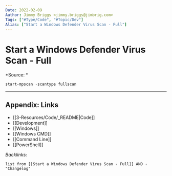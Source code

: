 ```yaml
---
Date: 2022-02-09
Author: Jimmy Briggs <jimmy.briggs@jimbrig.com>
Tags: ["#Type/Code", "#Topic/Dev"]
Alias: ["Start a Windows Defender Virus Scan - Full"]
---
```


# Start a Windows Defender Virus Scan - Full

*Source: *

```powershell
start-mpscan -scantype fullscan
```

***

## Appendix: Links

- [[3-Resources/Code/_README|Code]]
- [[Development]]
- [[Windows]]
- [[Windows CMD]]
- [[Command Line]]
- [[PowerShell]]

*Backlinks:*

```dataview
list from [[Start a Windows Defender Virus Scan - Full]] AND -"Changelog"
```
